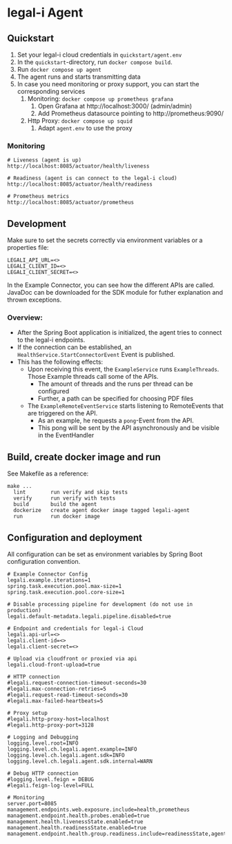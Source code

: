 # legal-i Agent

## Quickstart

1. Set your legal-i cloud credentials in `quickstart/agent.env`
2. In the `quickstart`-directory, run `docker compose build`.
3. Run `docker compose up agent`
4. The agent runs and starts transmitting data
5. In case you need monitoring or proxy support, you can start the corresponding services
    1. Monitoring: `docker compose up prometheus grafana`
        1. Open Grafana at http://localhost:3000/ (admin/admin)
        2. Add Prometheus datasource pointing to http://prometheus:9090/
    2. Http Proxy: `docker compose up squid`
        1. Adapt `agent.env` to use the proxy

### Monitoring

```
# Liveness (agent is up)
http://localhost:8085/actuator/health/liveness 

# Readiness (agent is can connect to the legal-i cloud)
http://localhost:8085/actuator/health/readiness

# Prometheus metrics
http://localhost:8085/actuator/prometheus

```

## Development

Make sure to set the secrets correctly via environment variables or a properties file:

```
LEGALI_API_URL=<>
LEGALI_CLIENT_ID=<>
LEGALI_CLIENT_SECRET=<>
```

In the Example Connector, you can see how the different APIs are called. JavaDoc can be downloaded for the SDK module for futher explanation and thrown exceptions.


### Overview:

- After the Spring Boot application is initialized, the agent tries to connect to the legal-i endpoints.
- If the connection can be established, an `HealthService.StartConnectorEvent` Event is published.
- This has the following effects:
    - Upon receiving this event, the `ExampleService` runs `ExampleThreads`. Those Example threads call some of the
      APIs.
        - The amount of threads and the runs per thread can be configured
        - Further, a path can be specified for choosing PDF files
    - The `ExampleRemoteEventService` starts listening to RemoteEvents that are triggered on the API.
        - As an example, he requests a `pong`-Event from the API.
        - This pong will be sent by the API asynchronously and be visible in the EventHandler

## Build, create docker image and run

See Makefile as a reference:

```
make ...
  lint        run verify and skip tests
  verify      run verify with tests
  build       build the agent
  dockerize   create agent docker image tagged legali-agent
  run         run docker image 
```

## Configuration and deployment

All configuration can be set as environment variables by Spring Boot configuration convention.

````
# Example Connector Config
legali.example.iterations=1
spring.task.execution.pool.max-size=1
spring.task.execution.pool.core-size=1

# Disable processing pipeline for development (do not use in production)
legali.default-metadata.legali.pipeline.disabled=true

# Endpoint and credentials for legal-i Cloud
legali.api-url=<>
legali.client-id=<>
legali.client-secret=<>

# Upload via cloudfront or proxied via api
legali.cloud-front-upload=true

# HTTP connection
#legali.request-connection-timeout-seconds=30
#legali.max-connection-retries=5
#legali.request-read-timeout-seconds=30
#legali.max-failed-heartbeats=5

# Proxy setup
#legali.http-proxy-host=localhost
#legali.http-proxy-port=3128

# Logging and Debugging
logging.level.root=INFO
logging.level.ch.legali.agent.example=INFO
logging.level.ch.legali.agent.sdk=INFO
logging.level.ch.legali.agent.sdk.internal=WARN

# Debug HTTP connection
#logging.level.feign = DEBUG
#legali.feign-log-level=FULL

# Monitoring
server.port=8085
management.endpoints.web.exposure.include=health,prometheus
management.endpoint.health.probes.enabled=true
management.health.livenessState.enabled=true
management.health.readinessState.enabled=true
management.endpoint.health.group.readiness.include=readinessState,agent
````

